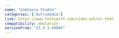 ```yaml
---
name: "Camtasia Studio"
categories: ['multimedia']
link: https://www.techsmith.com/video-editor.html
compatibility: emulation
versionFrom: "23.3.3.49804"
---
```


